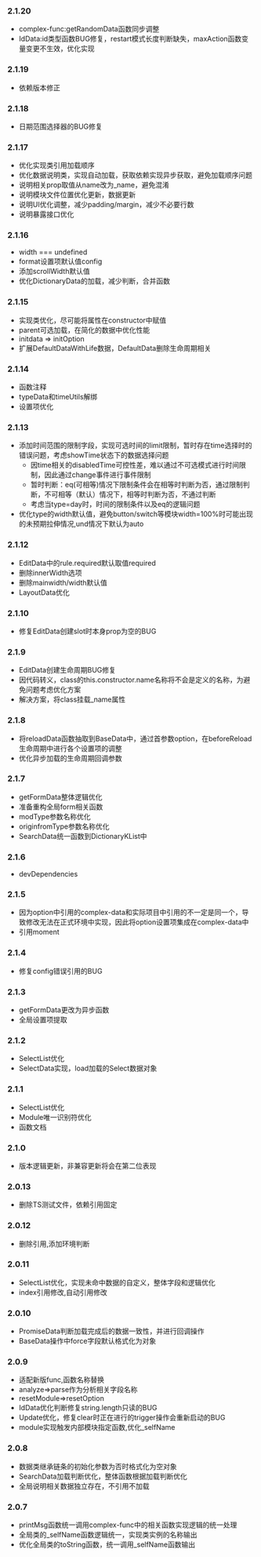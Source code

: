 ### 2.1.20
- complex-func:getRandomData函数同步调整
- IdData:id类型函数BUG修复，restart模式长度判断缺失，maxAction函数变量变更不生效，优化实现

### 2.1.19
- 依赖版本修正

### 2.1.18
- 日期范围选择器的BUG修复

### 2.1.17
- 优化实现类引用加载顺序
- 优化数据说明类，实现自动加载，获取依赖实现异步获取，避免加载顺序问题
- 说明相关prop取值从name改为_name，避免混淆
- 说明模块文件位置优化更新，数据更新
- 说明UI优化调整，减少padding/margin，减少不必要行数
- 说明暴露接口优化

### 2.1.16
- width === undefined
- format设置项默认值config
- 添加scrollWidth默认值
- 优化DictionaryData的加载，减少判断，合并函数

### 2.1.15
- 实现类优化，尽可能将属性在constructor中赋值
- parent可选加载，在简化的数据中优化性能
- initdata => initOption
- 扩展DefaultDataWithLife数据，DefaultData删除生命周期相关

### 2.1.14
- 函数注释
- typeData和timeUtils解绑
- 设置项优化

### 2.1.13
- 添加时间范围的限制字段，实现可选时间的limit限制，暂时存在time选择时的错误问题，考虑showTime状态下的数据选择问题
  - 因time相关的disabledTime可控性差，难以通过不可选模式进行时间限制，因此通过change事件进行事件限制
  - 暂时判断：eq(可相等)情况下限制条件会在相等时判断为否，通过限制判断，不可相等（默认）情况下，相等时判断为否，不通过判断
  - 考虑当type=day时，时间的限制条件以及eq的逻辑问题
- 优化type的width默认值，避免button/switch等模块width=100%时可能出现的未预期拉伸情况,und情况下默认为auto


### 2.1.12
- EditData中的rule.required默认取值required
- 删除innerWidth选项
- 删除mainwidth/width默认值
- LayoutData优化

### 2.1.10
- 修复EditData创建slot时本身prop为空的BUG

### 2.1.9
- EditData创建生命周期BUG修复
- 因代码转义，class的this.constructor.name名称将不会是定义的名称，为避免问题考虑优化方案
 - 解决方案，将class挂载_name属性

### 2.1.8
- 将reloadData函数抽取到BaseData中，通过首参数option，在beforeReload生命周期中进行各个设置项的调整
- 优化异步加载的生命周期回调参数

### 2.1.7
- getFormData整体逻辑优化
- 准备重构全局form相关函数
- modType参数名称优化
- originfromType参数名称优化
- SearchData统一函数到DictionaryKList中

### 2.1.6
- devDependencies

### 2.1.5
- 因为option中引用的complex-data和实际项目中引用的不一定是同一个，导致修改无法在正式环境中实现，因此将option设置项集成在complex-data中
- 引用moment

### 2.1.4
- 修复config错误引用的BUG

### 2.1.3
- getFormData更改为异步函数
- 全局设置项提取

### 2.1.2
- SelectList优化
- SelectData实现，load加载的Select数据对象

### 2.1.1
- SelectList优化
- Module唯一识别符优化
- 函数文档

### 2.1.0
- 版本逻辑更新，非兼容更新将会在第二位表现

### 2.0.13
- 删除TS测试文件，依赖引用固定

### 2.0.12
- 删除引用,添加环境判断


### 2.0.11
- SelectList优化，实现未命中数据的自定义，整体字段和逻辑优化
- index引用修改,自动引用修改

### 2.0.10
- PromiseData判断加载完成后的数据一致性，并进行回调操作
- BaseData操作中force字段默认格式化为对象

### 2.0.9
- 适配新版func,函数名称替换
- analyze=>parse作为分析相关字段名称
- resetModule=>resetOption
- IdData优化判断修复string.length只读的BUG
- Update优化，修复clear时正在进行的trigger操作会重新启动的BUG
- module实现触发内部模块指定函数,优化_selfName

### 2.0.8
- 数据类继承链条的初始化参数为否时格式化为空对象
- SearchData加载判断优化，整体函数根据加载判断优化
- 全局说明相关数据独立存在，不引用不加载

### 2.0.7
- printMsg函数统一调用complex-func中的相关函数实现逻辑的统一处理
- 全局类的_selfName函数逻辑统一，实现类实例的名称输出
- 优化全局类的toString函数，统一调用_selfName函数输出